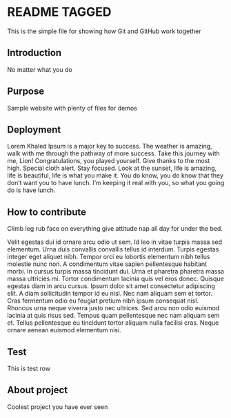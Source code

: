 # README TAGGED

This is the simple file for showing how Git and GitHub work together

## Introduction

No matter what you do

## Purpose

Sample website with plenty of files for demos

## Deployment

Lorem Khaled Ipsum is a major key to success. The weather is amazing, walk with me through the pathway of more success. Take this journey with me, Lion! Congratulations, you played yourself. Give thanks to the most high. Special cloth alert. Stay focused. Look at the sunset, life is amazing, life is beautiful, life is what you make it. You do know, you do know that they don’t want you to have lunch. I’m keeping it real with you, so what you going do is have lunch.

## How to contribute

Climb leg rub face on everything give attitude nap all day for under the bed. 

Velit egestas dui id ornare arcu odio ut sem. Id leo in vitae turpis massa sed elementum. Urna duis convallis convallis tellus id interdum. Turpis egestas integer eget aliquet nibh. Tempor orci eu lobortis elementum nibh tellus molestie nunc non. A condimentum vitae sapien pellentesque habitant morbi. In cursus turpis massa tincidunt dui. Urna et pharetra pharetra massa massa ultricies mi. Tortor condimentum lacinia quis vel eros donec. Quisque egestas diam in arcu cursus. Ipsum dolor sit amet consectetur adipiscing elit. A diam sollicitudin tempor id eu nisl. Nec nam aliquam sem et tortor. Cras fermentum odio eu feugiat pretium nibh ipsum consequat nisl. Rhoncus urna neque viverra justo nec ultrices. Sed arcu non odio euismod lacinia at quis risus sed. Tempus quam pellentesque nec nam aliquam sem et. Tellus pellentesque eu tincidunt tortor aliquam nulla facilisi cras. Neque ornare aenean euismod elementum nisi.

## Test

This is test row

## About project

Coolest project you have ever seen
